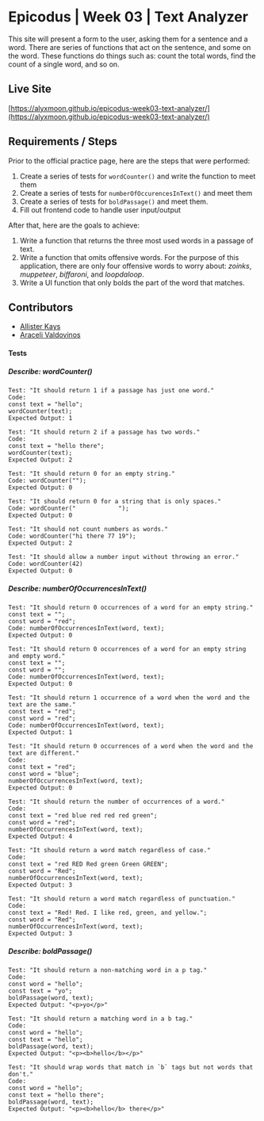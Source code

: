 # Epicodus | Week 03 | Text Analyzer

This site will present a form to the user, asking them for a sentence and a word. There are series of functions that act on the sentence, and some on the word. These functions do things such as: count the total words, find the count of a single word, and so on. 

## Live Site
[https://alyxmoon.github.io/epicodus-week03-text-analyzer/](https://alyxmoon.github.io/epicodus-week03-text-analyzer/)

## Requirements / Steps
Prior to the official practice page, here are the steps that were performed:
1. Create a series of tests for `wordCounter()` and write the function to meet them
2. Create a series of tests for `numberOfOccurencesInText()` and meet them
3. Create a series of tests for `boldPassage()` and meet them.
4. Fill out frontend code to handle user input/output

After that, here are the goals to achieve:
1. Write a function that returns the three most used words in a passage of text.
2. Write a function that omits offensive words. For the purpose of this application, there are only four offensive words to worry about: _zoinks_, _muppeteer_, _biffaroni_, and _loopdaloop_.
3. Write a UI function that only bolds the part of the word that matches.

## Contributors

- [Allister Kays](https://github.com/AlyxMoon)
- [Araceli Valdovinos](https://github.com/aracelivaldovinos)


#### Tests
##### Describe: wordCounter()


```
Test: "It should return 1 if a passage has just one word."
Code:
const text = "hello";
wordCounter(text);
Expected Output: 1
```

```
Test: "It should return 2 if a passage has two words."
Code:
const text = "hello there";
wordCounter(text);
Expected Output: 2
```

```
Test: "It should return 0 for an empty string."
Code: wordCounter("");
Expected Output: 0
```

```
Test: "It should return 0 for a string that is only spaces."
Code: wordCounter("            ");
Expected Output: 0
```

```
Test: "It should not count numbers as words."
Code: wordCounter("hi there 77 19");
Expected Output: 2
```

```
Test: "It should allow a number input without throwing an error."
Code: wordCounter(42)
Expected Output: 0
```

##### Describe: numberOfOccurrencesInText()

```
Test: "It should return 0 occurrences of a word for an empty string."
const text = "";
const word = "red";
Code: numberOfOccurrencesInText(word, text);
Expected Output: 0
```

```
Test: "It should return 0 occurrences of a word for an empty string and empty word."
const text = "";
const word = "";
Code: numberOfOccurrencesInText(word, text);
Expected Output: 0
```

```
Test: "It should return 1 occurrence of a word when the word and the text are the same."
const text = "red";
const word = "red";
Code: numberOfOccurrencesInText(word, text);
Expected Output: 1
```

```
Test: "It should return 0 occurrences of a word when the word and the text are different."
Code:
const text = "red";
const word = "blue";
numberOfOccurrencesInText(word, text);
Expected Output: 0
```

```
Test: "It should return the number of occurrences of a word."
Code:
const text = "red blue red red red green";
const word = "red";
numberOfOccurrencesInText(word, text);
Expected Output: 4
```

```
Test: "It should return a word match regardless of case."
Code:
const text = "red RED Red green Green GREEN";
const word = "Red";
numberOfOccurrencesInText(word, text);
Expected Output: 3
```

```
Test: "It should return a word match regardless of punctuation."
Code:
const text = "Red! Red. I like red, green, and yellow.";
const word = "Red";
numberOfOccurrencesInText(word, text);
Expected Output: 3
```

##### Describe: boldPassage()

```
Test: "It should return a non-matching word in a p tag."
Code:
const word = "hello";
const text = "yo";
boldPassage(word, text);
Expected Output: "<p>yo</p>"
```

```
Test: "It should return a matching word in a b tag."
Code:
const word = "hello";
const text = "hello";
boldPassage(word, text);
Expected Output: "<p><b>hello</b></p>"
```

```
Test: "It should wrap words that match in `b` tags but not words that don't."
Code:
const word = "hello";
const text = "hello there";
boldPassage(word, text);
Expected Output: "<p><b>hello</b> there</p>"
```
